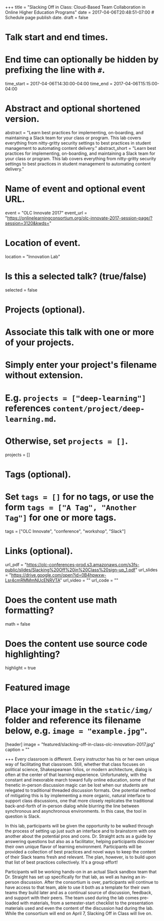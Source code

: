+++
title = "Slacking Off in Class: Cloud-Based Team Collaboration in Online Higher Education Programs"
date = 2017-04-06T20:48:51-07:00  # Schedule page publish date.
draft = false

# Talk start and end times.
#   End time can optionally be hidden by prefixing the line with `#`.
time_start = 2017-04-06T14:30:00-04:00
time_end = 2017-04-06T15:15:00-04:00

# Abstract and optional shortened version.
abstract = "Learn best practices for implementing, on-boarding, and maintaining a Slack team for your class or program. This lab covers everything from nitty-gritty security settings to best practices in student management to automating content delivery."
abstract_short = "Learn best practices for implementing, on-boarding, and maintaining a Slack team for your class or program. This lab covers everything from nitty-gritty security settings to best practices in student management to automating content delivery."

# Name of event and optional event URL.
event = "OLC Innovate 2017"
event_url = "https://onlinelearningconsortium.org/olc-innovate-2017-session-page/?session=3120&kwds="

# Location of event.
location = "Innovation Lab"

# Is this a selected talk? (true/false)
selected = false

# Projects (optional).
#   Associate this talk with one or more of your projects.
#   Simply enter your project's filename without extension.
#   E.g. `projects = ["deep-learning"]` references `content/project/deep-learning.md`.
#   Otherwise, set `projects = []`.
projects = []

# Tags (optional).
#   Set `tags = []` for no tags, or use the form `tags = ["A Tag", "Another Tag"]` for one or more tags.
tags = ["OLC Innovate", "conference", "workshop", "Slack"]

# Links (optional).
url_pdf = "https://olc-conferences-prod.s3.amazonaws.com/s3fs-public/slides/Slacking%20Off%20in%20Class%20sign-up_1.pdf"
url_slides = "https://drive.google.com/open?id=0B4hpwxw-Lsr4cmRMMmNUcENRVTA"
url_video = ""
url_code = ""

# Does the content use math formatting?
math = false

# Does the content use source code highlighting?
highlight = true

# Featured image
# Place your image in the `static/img/` folder and reference its filename below, e.g. `image = "example.jpg"`.
[header]
image = "featured/slacking-off-in-class-olc-innovation-2017.jpg"
caption = ""

+++
Every classroom is different. Every instructor has his or her own unique way of facilitating that classroom. Still, whether that class focuses on political science, Shakespearean folios, or modern architecture, dialog is often at the center of that learning experience. Unfortunately, with the constant and inexorable march toward fully online education, some of that frenetic in-person discussion magic can be lost when our students are relegated to traditional threaded discussion formats. One potential method of mitigating this is by implementing a more organic, natural interface to support class discussions, one that more closely replicates the traditional back-and-forth of in-person dialog while blurring the line between synchronous and asynchronous environments. In this case, the tool in question is Slack.

In this lab, participants will be given the opportunity to be walked through the process of setting up just such an interface and to brainstorm with one another about the potential pros and cons. Dr. Straight acts as a guide by answering questions but also as a facilitator, helping participants discover their own unique flavor of learning environment. Participants will be provided a collection of best practices and novel ways to keep the content of their Slack teams fresh and relevant. The plan, however, is to build upon that list of best practices collectively. It's a group effort!

Participants will be working hands-on in an actual Slack sandbox team that Dr. Straight has set up specifically for that lab, as well as having an in-person discussion. After the consortium is over, participants will continue to have access to that team, able to use it both as a template for their own teams they build later and as a continual source of discussion, feedback, and support with their peers. The team used during the lab comes pre-loaded with materials, from a semester-start checklist to the presentation materials used and even the content of the discussion had during the lab. While the consortium will end on April 7, Slacking Off in Class will live on.
